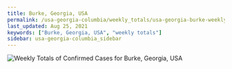 ```yaml
---
title: Burke, Georgia, USA
permalink: /usa-georgia-columbia/weekly_totals/usa-georgia-burke-weekly_totals.html
last_updated: Aug 25, 2021
keywords: ["Burke, Georgia, USA", "weekly totals"]
sidebar: usa-georgia-columbia_sidebar
---
```


![Weekly Totals of Confirmed Cases for Burke, Georgia, USA](/covid_tracker/images/graphs/usa-georgia-burke-weekly_totals_graph.png)
